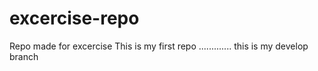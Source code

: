 # excercise-repo
Repo made for excercise
This is my first repo
.............
this is my develop branch
